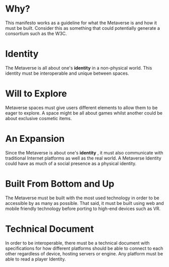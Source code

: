 # Why?

This manifesto works as a guideline for what the Metaverse is and how it must be built. Consider this as something that could potentially generate a consortium such as the W3C.

# Identity

The Metaverse is all about one's **identity** in a non-physical world. This identity must be interoperable and unique between spaces.

# Will to Explore
Metaverse spaces must give users different elements to allow them to be eager to explore. A space might be all about games whilst another could be about exclusive cosmetic items.

# An Expansion

Since the Metaverse is about one's **identity** , it must also communicate with traditional Internet platforms as well as the real world. A Metaverse Identity could have as much of a social presence as a physical identity.

# Built From Bottom and Up

The Metaverse must be built with the most used technology in order to be accessible by as many as possible. That said, it must be built using web and mobile friendly technology before porting to high-end devices such as VR.

# Technical Document

In order to be interoperable, there must be a technical document with specifications for how different platforms should be able to connect to each other regardless of device, hosting servers or engine. Any platform must be able to read a player Identity.
